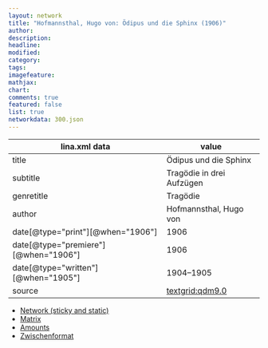 ```yaml
---
layout: network
title: "Hofmannsthal, Hugo von: Ödipus und die Sphinx (1906)"
author:
description:
headline:
modified:
category:
tags:
imagefeature: 
mathjax: 
chart: 
comments: true
featured: false
list: true
networkdata: 300.json
---
```

lina.xml data  | value
------------- | -------------
title|Ödipus und die Sphinx
subtitle|Tragödie in drei Aufzügen
genretitle|Tragödie
author|Hofmannsthal, Hugo von
date[@type="print"][@when="1906"]|1906
date[@type="premiere"][@when="1906"]|1906
date[@type="written"][@when="1905"]|1904–1905
source|[textgrid:qdm9.0](https://textgridlab.org/1.0/tgcrud-public/rest/textgrid:qdm9.0/data)



* [Network (sticky and static)](/linas/network300)
* [Matrix](/linas/matrix300)
* [Amounts](/linas/amount300)
* [Zwischenformat](/linas/lina300 )
